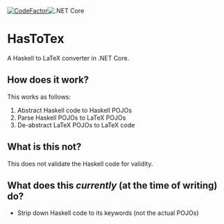 [![CodeFactor](https://www.codefactor.io/repository/github/metacolon/hastotex/badge)](https://www.codefactor.io/repository/github/metacolon/hastotex)![.NET Core](https://github.com/MetaColon/HasToTex/workflows/.NET%20Core/badge.svg)
# HasToTex
A Haskell to LaTeX converter in .NET Core.

## How does it work?
This works as follows:
1. Abstract Haskell code to Haskell POJOs
2. Parse Haskell POJOs to LaTeX POJOs
3. De-abstract LaTeX POJOs to LaTeX code

## What is this not?
This does not validate the Haskell code for validity.

## What does this _currently_ (at the time of writing) do?
* Strip down Haskell code to its keywords (not the actual POJOs)
